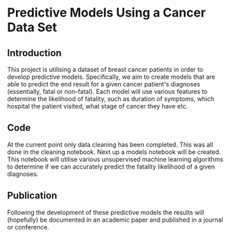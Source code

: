 # Predictive Models Using a Cancer Data Set
## Introduction
This project is utilising a dataset of breast cancer patients in order to develop predictive models. Specifically, we aim to create models that are able to predict the end result for a given cancer patient's diagnoses (essentially, fatal or non-fatal). Each model will use various features to determine the likelihood of fatality, such as duration of symptoms, which hospital the patient visited, what stage of cancer they have etc.

## Code
At the current point only data cleaning has been completed. This was all done in the cleaning notebook. Next up a models notebook will be created. This notebook will utilise various unsupervised machine learning algorithms to determine if we can accurately predict the fatality likelihood of a given diagnoses.

## Publication
Following the development of these predictive models the results will (hopefully) be documented in an academic paper and published in a journal or conference.
